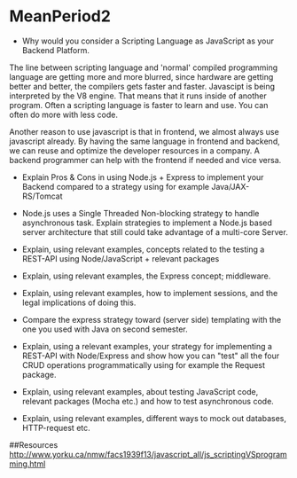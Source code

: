 # MeanPeriod2


* Why would you consider a Scripting Language as JavaScript as your Backend Platform.

The line between scripting language and 'normal' compiled programming language are getting more and more blurred, since hardware are getting better and better, the compilers gets faster and faster.
Javascipt is being interpreted by the V8 engine. That means that it runs inside of another program. Often a scripting language is faster to learn and use. You can often do more with less code.

Another reason to use javascript is that in frontend, we almost always use javascript already. By having the same language in frontend and backend, we can reuse and optimize the developer resources in a company.
A backend programmer can help with the frontend if needed and vice versa.

* Explain Pros & Cons in using Node.js + Express to implement your Backend compared to a strategy using for example Java/JAX-RS/Tomcat




* Node.js uses a Single Threaded Non-blocking strategy to handle asynchronous task. Explain strategies to implement a Node.js based server architecture that still could take advantage of a multi-core Server.



* Explain, using relevant examples, concepts related to the testing a REST-API using Node/JavaScript + relevant packages



* Explain, using relevant examples, the Express concept; middleware.



* Explain, using relevant examples, how to implement sessions, and the legal implications of doing this.



* Compare the express strategy toward (server side) templating with the one you used with Java on second semester.



* Explain, using a relevant examples, your strategy for implementing a REST-API with Node/Express and show how you can "test" all the four CRUD operations programmatically using for example the Request package.



* Explain, using relevant examples, about testing JavaScript code, relevant packages (Mocha etc.) and how to test asynchronous code.



* Explain, using relevant examples, different ways to mock out databases, HTTP-request etc.


##Resources
http://www.yorku.ca/nmw/facs1939f13/javascript_all/js_scriptingVSprogramming.html